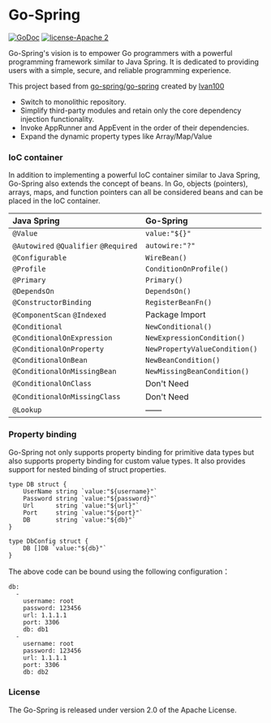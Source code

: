 # Go-Spring

[![GoDoc][1]][2] [![license-Apache 2][3]][4]

<!--[![Downloads][7]][8]-->

[1]: https://godoc.org/github.com/limpo1989/go-spring?status.svg
[2]: https://godoc.org/github.com/limpo1989/go-spring
[3]: https://img.shields.io/badge/license-Apache%202-blue.svg
[4]: LICENSE

Go-Spring's vision is to empower Go programmers with a powerful programming framework similar to Java Spring. It is dedicated to providing users with a simple, secure, and reliable programming experience.

This project based from [go-spring/go-spring](https://github.com/go-spring/go-spring) created by [lvan100](https://github.com/lvan100)
* Switch to monolithic repository.
* Simplify third-party modules and retain only the core dependency injection functionality.
* Invoke AppRunner and AppEvent in the order of their dependencies.
* Expand the dynamic property types like Array/Map/Value

### IoC container

In addition to implementing a powerful IoC container similar to Java Spring, Go-Spring also extends the concept of beans. In Go, objects (pointers), arrays, maps, and function pointers can all be considered beans and can be placed in the IoC container.

| Java Spring 				                      | Go-Spring			                   |
|:--------------------------------------|:-------------------------------|
| `@Value` 								                     | `value:"${}"` 				             |
| `@Autowired` `@Qualifier` `@Required` | `autowire:"?"` 				            |
| `@Configurable` 						                | `WireBean()` 					             |
| `@Profile` 							                    | `ConditionOnProfile()` 		      |
| `@Primary` 							                    | `Primary()` 					              |
| `@DependsOn` 							                  | `DependsOn()` 				             |
| `@ConstructorBinding` 				            | `RegisterBeanFn()` 			         |
| `@ComponentScan` `@Indexed` 			       | Package Import 				            |
| `@Conditional` 						                 | `NewConditional()` 			         |
| `@ConditionalOnExpression` 			        | `NewExpressionCondition()` 	   |
| `@ConditionalOnProperty` 				         | `NewPropertyValueCondition()`	 |
| `@ConditionalOnBean` 					            | `NewBeanCondition()` 			       |
| `@ConditionalOnMissingBean` 			       | `NewMissingBeanCondition()`	   |
| `@ConditionalOnClass` 				            | Don't Need 					               |
| `@ConditionalOnMissingClass` 			      | Don't Need 					               |
| `@Lookup` 							                     | —— 							                     |

### Property binding

Go-Spring not only supports property binding for primitive data types but also supports property binding for custom value types. It also provides support for nested binding of struct properties.

```
type DB struct {
	UserName string `value:"${username}"`
	Password string `value:"${password}"`
	Url      string `value:"${url}"`
	Port     string `value:"${port}"`
	DB       string `value:"${db}"`
}

type DbConfig struct {
	DB []DB `value:"${db}"`
}
```

The above code can be bound using the following configuration：

```
db:
  -
    username: root
    password: 123456
    url: 1.1.1.1
    port: 3306
    db: db1
  -
    username: root
    password: 123456
    url: 1.1.1.1
    port: 3306
    db: db2
```

### License

The Go-Spring is released under version 2.0 of the Apache License.